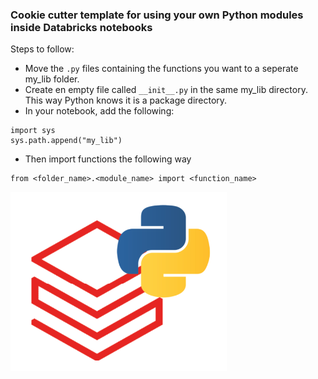 ### Cookie cutter template for using your own Python modules inside Databricks notebooks

Steps to follow:
- Move the `.py` files containing the functions you want to a seperate my_lib folder.
- Create en empty file called `__init__.py` in the same my_lib directory. This way Python knows it is a package directory.
- In your notebook, add the following: 
```
import sys
sys.path.append("my_lib")
```
- Then import functions the following way
```
from <folder_name>.<module_name> import <function_name>
```

![image](./cool_logo.png)